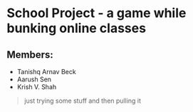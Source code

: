 # School Project - a game while bunking online classes
## Members:
* Tanishq Arnav Beck 
* Aarush Sen 
* Krish V. Shah

> just trying some stuff and then pulling it
